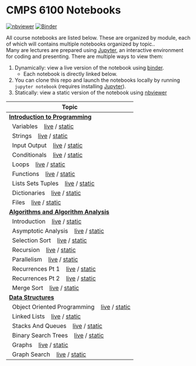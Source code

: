 # CMPS 6100 Notebooks

[![nbviewer](https://github.com/jupyter/design/blob/master/logos/Badges/nbviewer_badge.svg)](https://nbviewer.org/github/CMPS-6100/notebooks/tree/main/)
[![Binder](https://mybinder.org/badge_logo.svg)](https://mybinder.org/v2/gh/cmps2200-fall2021/cmps-2200-slides/main)

All course notebooks are listed below. These are organized by module, each of which will contains multiple notebooks organized by topic..  
Many are lectures are prepared using [Jupyter](https://jupyter.org/), an interactive environment for coding and presenting. There are multiple ways to view them:

1. Dynamically: view a live version of the notebook using [binder](https://mybinder.org/). 
    -   Each notebook is directly linked below.
2. You can  clone this repo and launch the notebooks locally by running `jupyter notebook` (requires installing  [Jupyter](https://jupyter.org/)).
3. Statically: view a static version of the notebook using [nbviewer](https://nbviewer.jupyter.org)


|Topic|
|-----|
|[**Introduction to Programming**](https://github.com/CMPS-6100/notebooks/tree/main/01-Intro-to-Programming)|
|&nbsp;&nbsp;Variables &nbsp;&nbsp; [live](https://mybinder.org/v2/gh/CMPS-6100/notebooks/main?filepath=01-Intro-to-Programming/01-variables.ipynb) / [static](https://nbviewer.jupyter.org/github/CMPS-6100/notebooks/blob/main/01-Intro-to-Programming/01-variables.ipynb?flush_cache=True)|
|&nbsp;&nbsp;Strings &nbsp;&nbsp; [live](https://mybinder.org/v2/gh/CMPS-6100/notebooks/main?filepath=01-Intro-to-Programming/02-strings.ipynb) / [static](https://nbviewer.jupyter.org/github/CMPS-6100/notebooks/blob/main/01-Intro-to-Programming/02-strings.ipynb?flush_cache=True)|
|&nbsp;&nbsp;Input Output &nbsp;&nbsp; [live](https://mybinder.org/v2/gh/CMPS-6100/notebooks/main?filepath=01-Intro-to-Programming/03-input_output.ipynb) / [static](https://nbviewer.jupyter.org/github/CMPS-6100/notebooks/blob/main/01-Intro-to-Programming/03-input_output.ipynb?flush_cache=True)|
|&nbsp;&nbsp;Conditionals &nbsp;&nbsp; [live](https://mybinder.org/v2/gh/CMPS-6100/notebooks/main?filepath=01-Intro-to-Programming/04-conditionals.ipynb) / [static](https://nbviewer.jupyter.org/github/CMPS-6100/notebooks/blob/main/01-Intro-to-Programming/04-conditionals.ipynb?flush_cache=True)|
|&nbsp;&nbsp;Loops &nbsp;&nbsp; [live](https://mybinder.org/v2/gh/CMPS-6100/notebooks/main?filepath=01-Intro-to-Programming/05-loops.ipynb) / [static](https://nbviewer.jupyter.org/github/CMPS-6100/notebooks/blob/main/01-Intro-to-Programming/05-loops.ipynb?flush_cache=True)|
|&nbsp;&nbsp;Functions &nbsp;&nbsp; [live](https://mybinder.org/v2/gh/CMPS-6100/notebooks/main?filepath=01-Intro-to-Programming/06-functions.ipynb) / [static](https://nbviewer.jupyter.org/github/CMPS-6100/notebooks/blob/main/01-Intro-to-Programming/06-functions.ipynb?flush_cache=True)|
|&nbsp;&nbsp;Lists Sets Tuples &nbsp;&nbsp; [live](https://mybinder.org/v2/gh/CMPS-6100/notebooks/main?filepath=01-Intro-to-Programming/07-lists_sets_tuples.ipynb) / [static](https://nbviewer.jupyter.org/github/CMPS-6100/notebooks/blob/main/01-Intro-to-Programming/07-lists_sets_tuples.ipynb?flush_cache=True)|
|&nbsp;&nbsp;Dictionaries &nbsp;&nbsp; [live](https://mybinder.org/v2/gh/CMPS-6100/notebooks/main?filepath=01-Intro-to-Programming/08-dictionaries.ipynb) / [static](https://nbviewer.jupyter.org/github/CMPS-6100/notebooks/blob/main/01-Intro-to-Programming/08-dictionaries.ipynb?flush_cache=True)|
|&nbsp;&nbsp;Files &nbsp;&nbsp; [live](https://mybinder.org/v2/gh/CMPS-6100/notebooks/main?filepath=01-Intro-to-Programming/09-files.ipynb) / [static](https://nbviewer.jupyter.org/github/CMPS-6100/notebooks/blob/main/01-Intro-to-Programming/09-files.ipynb?flush_cache=True)|
|[**Algorithms and Algorithm Analysis**](https://github.com/CMPS-6100/notebooks/tree/main/02-Algorithms)|
|&nbsp;&nbsp;Introduction &nbsp;&nbsp; [live](https://mybinder.org/v2/gh/CMPS-6100/notebooks/main?filepath=02-Algorithms/01-introduction.ipynb) / [static](https://nbviewer.jupyter.org/github/CMPS-6100/notebooks/blob/main/02-Algorithms/01-introduction.ipynb?flush_cache=True)|
|&nbsp;&nbsp;Asymptotic Analysis &nbsp;&nbsp; [live](https://mybinder.org/v2/gh/CMPS-6100/notebooks/main?filepath=02-Algorithms/02-asymptotic_analysis.ipynb) / [static](https://nbviewer.jupyter.org/github/CMPS-6100/notebooks/blob/main/02-Algorithms/02-asymptotic_analysis.ipynb?flush_cache=True)|
|&nbsp;&nbsp;Selection Sort &nbsp;&nbsp; [live](https://mybinder.org/v2/gh/CMPS-6100/notebooks/main?filepath=02-Algorithms/03-selection_sort.ipynb) / [static](https://nbviewer.jupyter.org/github/CMPS-6100/notebooks/blob/main/02-Algorithms/03-selection_sort.ipynb?flush_cache=True)|
|&nbsp;&nbsp;Recursion &nbsp;&nbsp; [live](https://mybinder.org/v2/gh/CMPS-6100/notebooks/main?filepath=02-Algorithms/04-recursion.ipynb) / [static](https://nbviewer.jupyter.org/github/CMPS-6100/notebooks/blob/main/02-Algorithms/04-recursion.ipynb?flush_cache=True)|
|&nbsp;&nbsp;Parallelism &nbsp;&nbsp; [live](https://mybinder.org/v2/gh/CMPS-6100/notebooks/main?filepath=02-Algorithms/05-parallelism.ipynb) / [static](https://nbviewer.jupyter.org/github/CMPS-6100/notebooks/blob/main/02-Algorithms/05-parallelism.ipynb?flush_cache=True)|
|&nbsp;&nbsp;Recurrences Pt 1 &nbsp;&nbsp; [live](https://mybinder.org/v2/gh/CMPS-6100/notebooks/main?filepath=02-Algorithms/06-recurrences_pt_1.ipynb) / [static](https://nbviewer.jupyter.org/github/CMPS-6100/notebooks/blob/main/02-Algorithms/06-recurrences_pt_1.ipynb?flush_cache=True)|
|&nbsp;&nbsp;Recurrences Pt 2 &nbsp;&nbsp; [live](https://mybinder.org/v2/gh/CMPS-6100/notebooks/main?filepath=02-Algorithms/07-recurrences_pt_2.ipynb) / [static](https://nbviewer.jupyter.org/github/CMPS-6100/notebooks/blob/main/02-Algorithms/07-recurrences_pt_2.ipynb?flush_cache=True)|
|&nbsp;&nbsp;Merge Sort &nbsp;&nbsp; [live](https://mybinder.org/v2/gh/CMPS-6100/notebooks/main?filepath=02-Algorithms/08-merge_sort.ipynb) / [static](https://nbviewer.jupyter.org/github/CMPS-6100/notebooks/blob/main/02-Algorithms/08-merge_sort.ipynb?flush_cache=True)|
|[**Data Structures**](https://github.com/CMPS-6100/notebooks/tree/main/03-Data-Structures)|
|&nbsp;&nbsp;Object Oriented Programming &nbsp;&nbsp; [live](https://mybinder.org/v2/gh/CMPS-6100/notebooks/main?filepath=03-Data-Structures/01-object_oriented_programming.ipynb) / [static](https://nbviewer.jupyter.org/github/CMPS-6100/notebooks/blob/main/03-Data-Structures/01-object_oriented_programming.ipynb?flush_cache=True)|
|&nbsp;&nbsp;Linked Lists &nbsp;&nbsp; [live](https://mybinder.org/v2/gh/CMPS-6100/notebooks/main?filepath=03-Data-Structures/02-linked_lists.ipynb) / [static](https://nbviewer.jupyter.org/github/CMPS-6100/notebooks/blob/main/03-Data-Structures/02-linked_lists.ipynb?flush_cache=True)|
|&nbsp;&nbsp;Stacks And Queues &nbsp;&nbsp; [live](https://mybinder.org/v2/gh/CMPS-6100/notebooks/main?filepath=03-Data-Structures/03-stacks_and_queues.ipynb) / [static](https://nbviewer.jupyter.org/github/CMPS-6100/notebooks/blob/main/03-Data-Structures/03-stacks_and_queues.ipynb?flush_cache=True)|
|&nbsp;&nbsp;Binary Search Trees &nbsp;&nbsp; [live](https://mybinder.org/v2/gh/CMPS-6100/notebooks/main?filepath=03-Data-Structures/04-binary_search_trees.ipynb) / [static](https://nbviewer.jupyter.org/github/CMPS-6100/notebooks/blob/main/03-Data-Structures/04-binary_search_trees.ipynb?flush_cache=True)|
|&nbsp;&nbsp;Graphs &nbsp;&nbsp; [live](https://mybinder.org/v2/gh/CMPS-6100/notebooks/main?filepath=03-Data-Structures/05-graphs.ipynb) / [static](https://nbviewer.jupyter.org/github/CMPS-6100/notebooks/blob/main/03-Data-Structures/05-graphs.ipynb?flush_cache=True)|
|&nbsp;&nbsp;Graph Search &nbsp;&nbsp; [live](https://mybinder.org/v2/gh/CMPS-6100/notebooks/main?filepath=03-Data-Structures/06-graph_search.ipynb) / [static](https://nbviewer.jupyter.org/github/CMPS-6100/notebooks/blob/main/03-Data-Structures/06-graph_search.ipynb?flush_cache=True)|